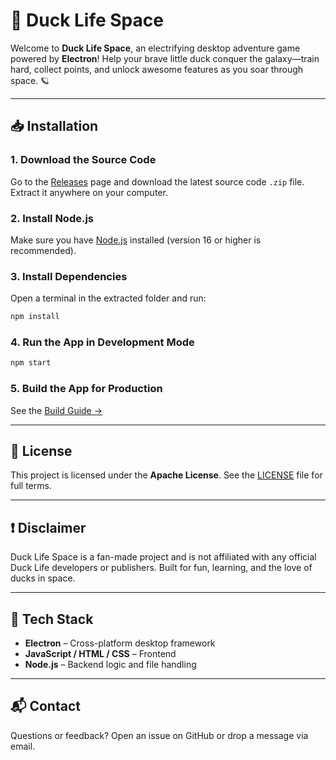 # 🦆 Duck Life Space

Welcome to **Duck Life Space**, an electrifying desktop adventure game powered by **Electron**! Help your brave little duck conquer the galaxy—train hard, collect points, and unlock awesome features as you soar through space. 🪐

---

## 📥 Installation


### 1. Download the Source Code
Go to the [Releases](https://github.com/Noobyetpro/Duck-Life-Space/releases) page and download the latest source code `.zip` file. Extract it anywhere on your computer.

### 2. Install Node.js
Make sure you have [Node.js](https://nodejs.org/) installed (version 16 or higher is recommended).

### 3. Install Dependencies
Open a terminal in the extracted folder and run:
```bash
npm install
```

### 4. Run the App in Development Mode
```bash
npm start
```

### 5. Build the App for Production

See the [Build Guide →](build.md)

---

## 📑 License

This project is licensed under the **Apache License**. See the [LICENSE](LICENSE) file for full terms.

---

## ❗ Disclaimer

Duck Life Space is a fan-made project and is not affiliated with any official Duck Life developers or publishers. Built for fun, learning, and the love of ducks in space.

---

## 🔧 Tech Stack

- **Electron** – Cross-platform desktop framework  
- **JavaScript / HTML / CSS** – Frontend  
- **Node.js** – Backend logic and file handling

---

## 📬 Contact

Questions or feedback? Open an issue on GitHub or drop a message via email.
